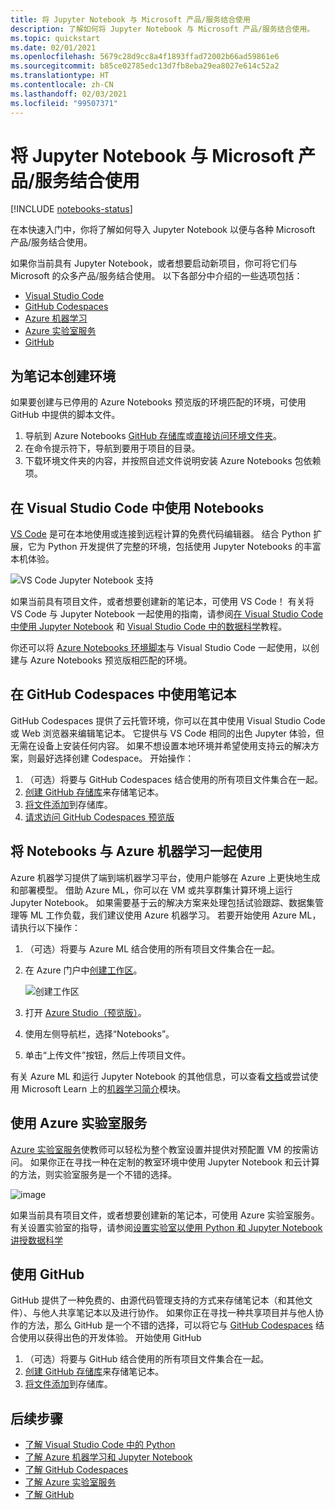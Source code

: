 ```yaml
---
title: 将 Jupyter Notebook 与 Microsoft 产品/服务结合使用
description: 了解如何将 Jupyter Notebook 与 Microsoft 产品/服务结合使用。
ms.topic: quickstart
ms.date: 02/01/2021
ms.openlocfilehash: 5679c28d9cc8a4f1893ffad72002b66ad59861e6
ms.sourcegitcommit: b85ce02785edc13d7fb8eba29ea8027e614c52a2
ms.translationtype: HT
ms.contentlocale: zh-CN
ms.lasthandoff: 02/03/2021
ms.locfileid: "99507371"
---
```

# <a name="use-a-jupyter-notebook-with-microsoft-offerings"></a>将 Jupyter Notebook 与 Microsoft 产品/服务结合使用

[!INCLUDE [notebooks-status](../../includes/notebooks-status.md)]

在本快速入门中，你将了解如何导入 Jupyter Notebook 以便与各种 Microsoft 产品/服务结合使用。 

如果你当前具有 Jupyter Notebook，或者想要启动新项目，你可将它们与 Microsoft 的众多产品/服务结合使用。 以下各部分中介绍的一些选项包括： 
- [Visual Studio Code](#use-notebooks-in-visual-studio-code)
- [GitHub Codespaces](#use-notebooks-in-github-codespaces)
- [Azure 机器学习](#use-notebooks-with-azure-machine-learning)
- [Azure 实验室服务](#use-azure-lab-services)
- [GitHub](#use-github)

## <a name="create-an-environment-for-notebooks"></a>为笔记本创建环境

如果要创建与已停用的 Azure Notebooks 预览版的环境匹配的环境，可使用 GitHub 中提供的脚本文件。

1. 导航到 Azure Notebooks [GitHub 存储库](https://github.com/microsoft/AzureNotebooks)或[直接访问环境文件夹](https://aka.ms/aznbrequirementstxt)。
1. 在命令提示符下，导航到要用于项目的目录。
1. 下载环境文件夹的内容，并按照自述文件说明安装 Azure Notebooks 包依赖项。


## <a name="use-notebooks-in-visual-studio-code"></a>在 Visual Studio Code 中使用 Notebooks

[VS Code](https://code.visualstudio.com/) 是可在本地使用或连接到远程计算的免费代码编辑器。 结合 Python 扩展，它为 Python 开发提供了完整的环境，包括使用 Jupyter Notebooks 的丰富本机体验。 

![VS Code Jupyter Notebook 支持](media/vs-code-jupyter-notebook.png)

如果当前具有项目文件，或者想要创建新的笔记本，可使用 VS Code！ 有关将 VS Code 与 Jupyter Notebook 一起使用的指南，请参阅[在 Visual Studio Code 中使用 Jupyter Notebook](https://code.visualstudio.com/docs/python/jupyter-support) 和 [Visual Studio Code 中的数据科学](https://code.visualstudio.com/docs/python/data-science-tutorial)教程。

你还可以将 [Azure Notebooks 环境脚本](#create-an-environment-for-notebooks)与 Visual Studio Code 一起使用，以创建与 Azure Notebooks 预览版相匹配的环境。

## <a name="use-notebooks-in-github-codespaces"></a>在 GitHub Codespaces 中使用笔记本

GitHub Codespaces 提供了云托管环境，你可以在其中使用 Visual Studio Code 或 Web 浏览器来编辑笔记本。 它提供与 VS Code 相同的出色 Jupyter 体验，但无需在设备上安装任何内容。 如果不想设置本地环境并希望使用支持云的解决方案，则最好选择创建 Codespace。 开始操作：
1. （可选）将要与 GitHub Codespaces 结合使用的所有项目文件集合在一起。
1. [创建 GitHub 存储库](https://help.github.com/github/getting-started-with-github/create-a-repo)来存储笔记本。   
1. [将文件添加](https://help.github.com/github/managing-files-in-a-repository/adding-a-file-to-a-repository)到存储库。
1. [请求访问 GitHub Codespaces 预览版](https://github.com/features/codespaces)

## <a name="use-notebooks-with-azure-machine-learning"></a>将 Notebooks 与 Azure 机器学习一起使用

Azure 机器学习提供了端到端机器学习平台，使用户能够在 Azure 上更快地生成和部署模型。 借助 Azure ML，你可以在 VM 或共享群集计算环境上运行 Jupyter Notebook。 如果需要基于云的解决方案来处理包括试验跟踪、数据集管理等 ML 工作负载，我们建议使用 Azure 机器学习。 若要开始使用 Azure ML，请执行以下操作：

1. （可选）将要与 Azure ML 结合使用的所有项目文件集合在一起。
1. 在 Azure 门户中[创建工作区](../machine-learning/how-to-manage-workspace.md)。

   ![创建工作区](../machine-learning/media/how-to-manage-workspace/create-workspace.gif)
 
1. 打开 [Azure Studio（预览版）](https://ml.azure.com/)。
1. 使用左侧导航栏，选择“Notebooks”。
1. 单击“上传文件”按钮，然后上传项目文件。

有关 Azure ML 和运行 Jupyter Notebook 的其他信息，可以查看[文档](../machine-learning/how-to-run-jupyter-notebooks.md)或尝试使用 Microsoft Learn 上的[机器学习简介](/learn/modules/intro-to-azure-machine-learning-service/)模块。


## <a name="use-azure-lab-services"></a>使用 Azure 实验室服务

[Azure 实验室服务](https://azure.microsoft.com/services/lab-services/)使教师可以轻松为整个教室设置并提供对预配置 VM 的按需访问。 如果你正在寻找一种在定制的教室环境中使用 Jupyter Notebook 和云计算的方法，则实验室服务是一个不错的选择。

![image](../lab-services/media/tutorial-setup-classroom-lab/new-lab-button.png)

如果当前具有项目文件，或者想要创建新的笔记本，可使用 Azure 实验室服务。 有关设置实验室的指导，请参阅[设置实验室以使用 Python 和 Jupyter Notebook 讲授数据科学](../lab-services/class-type-jupyter-notebook.md)

## <a name="use-github"></a>使用 GitHub

GitHub 提供了一种免费的、由源代码管理支持的方式来存储笔记本（和其他文件）、与他人共享笔记本以及进行协作。 如果你正在寻找一种共享项目并与他人协作的方法，那么 GitHub 是一个不错的选择，可以将它与 [GitHub Codespaces](#use-notebooks-in-github-codespaces) 结合使用以获得出色的开发体验。 开始使用 GitHub

1. （可选）将要与 GitHub 结合使用的所有项目文件集合在一起。
1. [创建 GitHub 存储库](https://help.github.com/github/getting-started-with-github/create-a-repo)来存储笔记本。 
1. [将文件添加](https://help.github.com/github/managing-files-in-a-repository/adding-a-file-to-a-repository)到存储库。

## <a name="next-steps"></a>后续步骤

- [了解 Visual Studio Code 中的 Python](https://code.visualstudio.com/docs/python/python-tutorial)
- [了解 Azure 机器学习和 Jupyter Notebook](../machine-learning/how-to-run-jupyter-notebooks.md)
- [了解 GitHub Codespaces](https://github.com/features/codespaces)
- [了解 Azure 实验室服务](https://azure.microsoft.com/services/lab-services/)
- [了解 GitHub](https://help.github.com/github/getting-started-with-github/)
